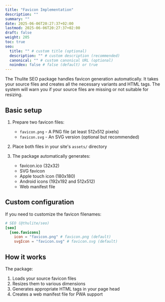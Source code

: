 ```yaml
---
title: "Favicon Implementation"
description: ""
summary: ""
date: 2025-06-06T20:27:37+02:00
lastmod: 2025-06-06T20:27:37+02:00
draft: false
weight: 205
toc: true
seo:
  title: "" # custom title (optional)
  description: "" # custom description (recommended)
  canonical: "" # custom canonical URL (optional)
  noindex: false # false (default) or true
---
```


The Thulite SEO package handles favicon generation automatically. It takes your source files and creates all the necessary variants and HTML tags. The system will warn you if your source files are missing or not suitable for resizing.

## Basic setup

1. Prepare two favicon files:
   - `favicon.png` - A PNG file (at least 512x512 pixels)
   - `favicon.svg` - An SVG version (optional but recommended)

2. Place both files in your site's `assets/` directory

3. The package automatically generates:
   - favicon.ico (32x32)
   - SVG favicon
   - Apple touch icon (180x180)
   - Android icons (192x192 and 512x512)
   - Web manifest file

## Custom configuration

If you need to customize the favicon filenames:

```toml {title="config/_default/params.toml"}
# SEO (@thulite/seo)
[seo]
  [seo.favicons]
    icon = "favicon.png" # favicon.png (default)
    svgIcon = "favicon.svg" # favicon.svg (default)
```

## How it works

The package:

1. Loads your source favicon files
2. Resizes them to various dimensions
3. Generates appropriate HTML tags in your page head
4. Creates a web manifest file for PWA support
